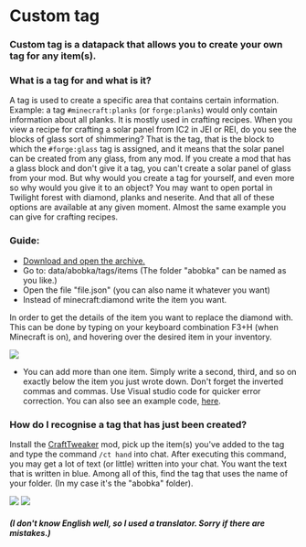 # Custom tag
### Custom tag is a datapack that allows you to create your own tag for any item(s).

### What is a tag for and what is it?
A tag is used to create a specific area that contains certain information. Example: a tag `#minecraft:planks` (or `forge:planks`) would only contain information about all planks.
It is mostly used in crafting recipes. When you view a recipe for crafting a solar panel from IC2 in JEI or REI, do you see the blocks of glass sort of shimmering? That is the tag, that is the block to which the `#forge:glass` tag is assigned, and it means that the solar panel can be created from any glass, from any mod. If you create a mod that has a glass block and don't give it a tag, you can't create a solar panel of glass from your mod.
But why would you create a tag for yourself, and even more so why would you give it to an object? You may want to open portal in Twilight forest with diamond, planks and neserite. And that all of these options are available at any given moment. Almost the same example you can give for crafting recipes.

### Guide:
- [Download and open the archive.](https://github.com/SkylightProduction/Custom-tag/releases/tag/CT)
- Go to: data/abobka/tags/items (The folder "abobka" can be named as you like.)
- Open the file "file.json" (you can also name it whatever you want)
- Instead of minecraft:diamond write the item you want.

In order to get the details of the item you want to replace the diamond with.
This can be done by typing on your keyboard combination F3+H (when Minecraft is on), and hovering over the desired item in your inventory.

![](https://cdn.discordapp.com/attachments/1014200166473023540/1061988799753756682/2023-01-09_18.20.4467.png)

- You can add more than one item. Simply write a second, third, and so on exactly below the item you just wrote down. Don't forget the inverted commas and commas. Use Visual studio code for quicker error correction. You can also see an example code, [here](https://www.curseforge.com/minecraft/customization/custom-tag/screenshots).

### How do I recognise a tag that has just been created?
Install the [CraftTweaker](https://www.curseforge.com/minecraft/mc-mods/crafttweaker) mod, pick up the item(s) you've added to the tag and type the command `/ct hand` into chat.
After executing this command, you may get a lot of text (or little) written into your chat. You want the text that is written in blue. Among all of this, find the tag that uses the name of your folder. (In my case it's the "abobka" folder).

![](https://cdn.discordapp.com/attachments/1014200166473023540/1062256885333512212/2023-01-10_132912.png)
![](https://cdn.discordapp.com/attachments/1014200166473023540/1062257080444125184/2023-01-10_1329128.png)

##### (I don't know English well, so I used a translator. Sorry if there are mistakes.)
